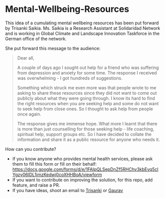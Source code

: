 # Mental-Wellbeing-Resources

This idea of a cumulating mental wellbeing resources has been put forward by Trisanki Saikia. Ms. Saikia is a Research Assistant at Solidaridad Network and is working in Global Climate and Landscape Innovation Taskforce in the German office of the network.

She put forward this message to the audience:

> Dear all,
> 
> A couple of days ago I sought out help for a friend who was suffering from depression and anxiety for some time. The response I received was overwhelming - I got hundreds of suggestions. 
> 
> Something which struck me even more was that people wrote to me asking to share these resources since they did not want to come out publicly about what they were going through. I know its hard to find the right resources when you are seeking help and some do not want to seek help from close ones. So I thought to ask help from people once again. 
> 
> The response gives me immense hope. What more I learnt that there is more than just counselling for those seeking help - life coaching, spiritual help, support groups etc. So I have decided to collate the information and share it as a public resource for anyone who needs it.

How can you contribute?
- If you know anyone who provides mental health services, please ask them to fill this form or fill on their behalf: https://docs.google.com/forms/d/e/1FAIpQLSepDnZf5RHChv3kbEyq5cIYgzy06IDL1imzKedwj0coXHHBoA/viewform
- If you want to contribute on improving the solution, for this repo, add feature, and raise a PR.
- If you have ideas, shoot an email to [Trisanki](mailto:trisanki@gmail.com "Trisanki") or [Gaurav](mailto:hello@gauravsaini.dev "Gaurav")
